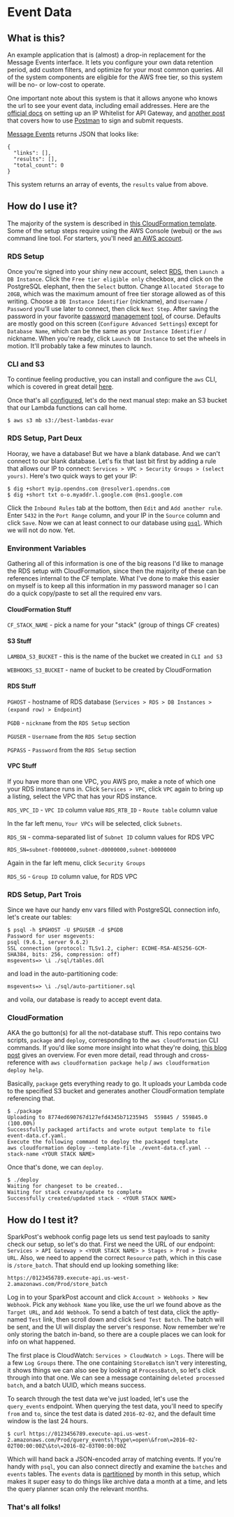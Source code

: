 # Event Data

## What is this?

An example application that is (almost) a drop-in replacement for the Message Events interface.
It lets you configure your own data retention period, add custom filters, and optimize for your most common queries.
All of the system components are eligible for the AWS free tier, so this system will be no- or low-cost to operate.

One important note about this system is that it allows anyone who knows the url to see your event data, including email addresses.
Here are the [official docs](https://docs.aws.amazon.com/apigateway/latest/developerguide/api-gateway-control-access-using-iam-policies-to-invoke-api.html) on setting up an IP Whitelist for API Gateway, and [another post](http://benfoster.io/blog/aws-api-gateway-ip-restrictions) that covers how to use [Postman](https://getpostman.com) to sign and submit requests.

[Message Events](https://developers.sparkpost.com/api/message-events.html) returns JSON that looks like:

    {
      "links": [],
      "results": [],
      "total_count": 0
    }

This system returns an array of events, the `results` value from above.

## How do I use it?

The majority of the system is described in [this CloudFormation template](./event-data.yaml).
Some of the setup steps require using the AWS Console (webui) or the `aws` command line tool.
For starters, you'll need [an AWS account](https://aws.amazon.com/).

### RDS Setup

Once you're signed into your shiny new account, select [RDS](https://us-west-2.console.aws.amazon.com/rds/), then `Launch a DB Instance`.
Click the `Free tier eligible only` checkbox, and click on the PostgreSQL elephant, then the `Select` button.
Change `Allocated Storage` to `20GB`, which was the maximum amount of free tier storage allowed as of this writing.
Choose a `DB Instance Identifier` (nickname), and `Username` / `Password` you'll use later to connect, then click `Next Step`.
After saving the password in your favorite [password](https://1password.com/) [management](https://www.lastpass.com/) [tool](http://keepass.info/), of course.
Defaults are mostly good on this screen (`Configure Advanced Settings`) except for `Database Name`, which can be the same as your `Instance Identifier` / nickname.
When you're ready, click `Launch DB Instance` to set the wheels in motion. It'll probably take a few minutes to launch.

### CLI and S3

To continue feeling productive, you can install and configure the `aws` CLI, which is covered in great detail [here](https://github.com/aws/aws-cli#readme).

Once that's all [configured](https://github.com/aws/aws-cli#user-content-getting-started), let's do the next manual step:
make an S3 bucket that our Lambda functions can call home.

    $ aws s3 mb s3://best-lambdas-evar

### RDS Setup, Part Deux

Hooray, we have a database!
But we have a blank database.
And we can't connect to our blank database.
Let's fix that last bit first by adding a rule that allows our IP to connect: `Services > VPC > Security Groups > (select yours)`.
Here's two quick ways to get your IP:

    $ dig +short myip.opendns.com @resolver1.opendns.com
    $ dig +short txt o-o.myaddr.l.google.com @ns1.google.com

Click the `Inbound Rules` tab at the bottom, then `Edit` and `Add another rule`.
Enter `5432` in the `Port Range` column, and your IP in the `Source` column and click `Save`.
Now we can at least connect to our database using [`psql`](https://www.postgresql.org/docs/current/static/app-psql.html).
Which we will not do now. Yet.

### Environment Variables

Gathering all of this information is one of the big reasons I'd like to manage the RDS setup with CloudFormation, since then the majority of these can be references internal to the CF template. What I've done to make this easier on myself is to keep all this information in my password manager so I can do a quick copy/paste to set all the required env vars.

#### CloudFormation Stuff

`CF_STACK_NAME` - pick a name for your "stack" (group of things CF creates)

#### S3 Stuff

`LAMBDA_S3_BUCKET` - this is the name of the bucket we created in `CLI and S3`

`WEBHOOKS_S3_BUCKET` - name of bucket to be created by CloudFormation

#### RDS Stuff

`PGHOST` - hostname of RDS database (`Services > RDS > DB Instances > (expand row) > Endpoint`)

`PGDB` - `nickname` from the `RDS Setup` section

`PGUSER` - `Username` from the `RDS Setup` section

`PGPASS` - `Password` from the `RDS Setup` section

#### VPC Stuff

If you have more than one VPC, you AWS pro, make a note of which one your RDS instance runs in.
Click `Services > VPC`, click `VPC` again to bring up a listing, select the VPC that has your RDS instance.

`RDS_VPC_ID` - `VPC ID` column value
`RDS_RTB_ID` - `Route table` column value

In the far left menu, `Your VPCs` will be selected, click `Subnets`.

`RDS_SN` - comma-separated list of `Subnet ID` column values for RDS VPC

    RDS_SN=subnet-f0000000,subnet-d0000000,subnet-b0000000

Again in the far left menu, click `Security Groups`

`RDS_SG` - `Group ID` column value, for RDS VPC

### RDS Setup, Part Trois

Since we have our handy env vars filled with PostgreSQL connection info, let's create our tables:

    $ psql -h $PGHOST -U $PGUSER -d $PGDB
    Password for user msgevents:
    psql (9.6.1, server 9.6.2)
    SSL connection (protocol: TLSv1.2, cipher: ECDHE-RSA-AES256-GCM-SHA384, bits: 256, compression: off)
    msgevents=> \i ./sql/tables.ddl

and load in the auto-partitioning code:

    msgevents=> \i ./sql/auto-partitioner.sql

and voila, our database is ready to accept event data.

### CloudFormation

AKA the go button(s) for all the not-database stuff.
This repo contains two scripts, `package` and `deploy`, corresponding to the `aws cloudformation` CLI commands.
If you'd like some more insight into what they're doing, [this blog post](https://aws.amazon.com/blogs/compute/introducing-simplified-serverless-application-deplyoment-and-management/) gives an overview.
For even more detail, read through and cross-reference with `aws cloudformation package help` / `aws cloudformation deploy help`.

Basically, `package` gets everything ready to go.
It uploads your Lambda code to the specified S3 bucket and generates another CloudFormation template referencing that.

    $ ./package
    Uploading to 8774ed690767d127efd4345b71235945  559845 / 559845.0  (100.00%)
    Successfully packaged artifacts and wrote output template to file event-data.cf.yaml.
    Execute the following command to deploy the packaged template
    aws cloudformation deploy --template-file ./event-data.cf.yaml --stack-name <YOUR STACK NAME>

Once that's done, we can `deploy`.

    $ ./deploy
    Waiting for changeset to be created..
    Waiting for stack create/update to complete
    Successfully created/updated stack - <YOUR STACK NAME>


## How do I test it?

SparkPost's webhook config page lets us send test payloads to sanity check our setup, so let's do that.
First we need the URL of our endpoint: `Services > API Gateway > <YOUR STACK NAME> > Stages > Prod > Invoke URL`.
Also, we need to append the correct `Resource` path, which in this case is `/store_batch`.
That should end up looking something like:

    https://0123456789.execute-api.us-west-2.amazonaws.com/Prod/store_batch

Log in to your SparkPost account and click `Account > Webhooks > New Webhook`.
Pick any `Webhook Name` you like, use the url we found above as the `Target URL`, and `Add Webhook`.
To send a batch of test data, click the aptly-named `Test` link, then scroll down and click `Send Test Batch`.
The batch will be sent, and the UI will display the server's response.
Now remember we're only storing the batch in-band, so there are a couple places we can look for info on what happened.

The first place is CloudWatch: `Services > CloudWatch > Logs`.
There will be a few `Log Groups` there.
The one containing `StoreBatch` isn't very interesting, it shows things we can also see by looking at `ProcessBatch`, so let's click through into that one.
We can see a message containing `deleted processed batch`, and a batch UUID, which means success.

To search through the test data we've just loaded, let's use the `query_events` endpoint. When querying the test data, you'll need to specify `from` and `to`, since the test data is dated `2016-02-02`, and the default time window is the last 24 hours.

    $ curl https://0123456789.execute-api.us-west-2.amazonaws.com/Prod/query_events\?type\=open\&from\=2016-02-02T00:00:00Z\&to\=2016-02-03T00:00:00Z

Which will hand back a JSON-encoded array of matching events.
If you're handy with `psql`, you can also connect directly and examine the `batches` and `events` tables.
The `events` data is [partitioned](https://www.postgresql.org/docs/current/static/ddl-partitioning.html) by month in this setup, which makes it super easy to do things like archive data a month at a time, and lets the query planner scan only the relevant months.

### That's all folks!
